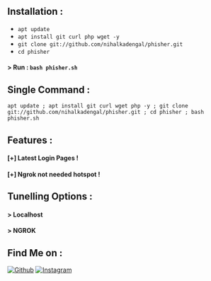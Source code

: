 ## Installation :

* `apt update`
* `apt install git curl php wget -y`
* `git clone git://github.com/nihalkadengal/phisher.git`
* `cd phisher`
#### > Run : `bash phisher.sh`

## Single Command :
```
apt update ; apt install git curl wget php -y ; git clone git://github.com/nihalkadengal/phisher.git ; cd phisher ; bash phisher.sh
```

## Features :
#### [+] Latest Login Pages !
#### [+] Ngrok not needed hotspot !

## Tunelling Options :
#### > Localhost
#### > NGROK 

## Find Me on :
[![Github](https://img.shields.io/badge/Github-nihalkadengal-green?style=for-the-badge&logo=github)](https://github.com/htr-tech)
[![Instagram](https://img.shields.io/badge/IG-%40nihal07._-red?style=for-the-badge&logo=instagram)](https://www.instagram.com/nihal07._)

